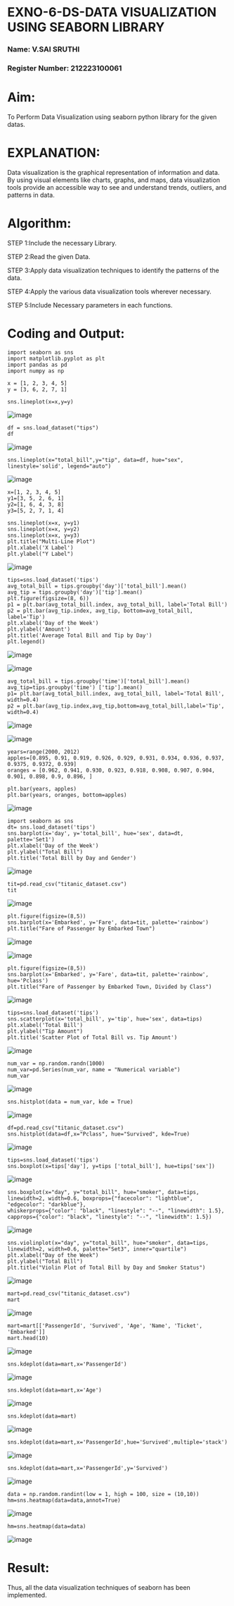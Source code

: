 # EXNO-6-DS-DATA VISUALIZATION USING SEABORN LIBRARY

### Name: V.SAI SRUTHI
### Register Number: 212223100061

# Aim:
  To Perform Data Visualization using seaborn python library for the given datas.

# EXPLANATION:
Data visualization is the graphical representation of information and data. By using visual elements like charts, graphs, and maps, data visualization tools provide an accessible way to see and understand trends, outliers, and patterns in data.

# Algorithm:
STEP 1:Include the necessary Library.

STEP 2:Read the given Data.

STEP 3:Apply data visualization techniques to identify the patterns of the data.

STEP 4:Apply the various data visualization tools wherever necessary.

STEP 5:Include Necessary parameters in each functions.

# Coding and Output:
```
import seaborn as sns
import matplotlib.pyplot as plt
import pandas as pd
import numpy as np
```

```
x = [1, 2, 3, 4, 5]
y = [3, 6, 2, 7, 1]
```

```
sns.lineplot(x=x,y=y)
```

![image](https://github.com/user-attachments/assets/b4275f1f-0c57-4c2b-83b0-9fe33f3e8342)

```
df = sns.load_dataset("tips")
df
```

![image](https://github.com/user-attachments/assets/f6e2c7dc-2ecf-42d1-8edd-de2537309513)

```
sns.lineplot(x="total_bill",y="tip", data=df, hue="sex", linestyle='solid', legend="auto")
```

![image](https://github.com/user-attachments/assets/1b046b33-5d42-4f35-a24a-63dcf93c31e3)

```
x=[1, 2, 3, 4, 5]
y1=[3, 5, 2, 6, 1]
y2=[1, 6, 4, 3, 8]
y3=[5, 2, 7, 1, 4]
```

```
sns.lineplot(x=x, y=y1)
sns.lineplot(x=x, y=y2)
sns.lineplot(x=x, y=y3)
plt.title("Multi-Line Plot")
plt.xlabel('X Label')
plt.ylabel("Y Label")
```

![image](https://github.com/user-attachments/assets/9c068fd4-5fcb-43f1-b42c-5d01e9c9783a)

```
tips=sns.load_dataset('tips')
avg_total_bill = tips.groupby('day')['total_bill'].mean()
avg_tip = tips.groupby('day')['tip'].mean()
plt.figure(figsize=(8, 6))
p1 = plt.bar(avg_total_bill.index, avg_total_bill, label='Total Bill')
p2 = plt.bar(avg_tip.index, avg_tip, bottom=avg_total_bill, label='Tip')
plt.xlabel('Day of the Week')
plt.ylabel('Amount')
plt.title('Average Total Bill and Tip by Day')
plt.legend()
```

![image](https://github.com/user-attachments/assets/f031a3d6-7150-4ed1-90a2-3215685168bb)

![image](https://github.com/user-attachments/assets/0034f35a-02c6-46ee-b186-733a836f99fc)

```
avg_total_bill = tips.groupby('time')['total_bill'].mean()
avg_tip=tips.groupby('time') ['tip'].mean()
p1= plt.bar(avg_total_bill.index, avg_total_bill, label='Total Bill', width=0.4)
p2 = plt.bar(avg_tip.index,avg_tip,bottom=avg_total_bill,label='Tip', width=0.4)
```

![image](https://github.com/user-attachments/assets/eb7509a8-ba57-4b74-8214-d86f67df1e81)

![image](https://github.com/user-attachments/assets/f6e35835-0823-4479-9d4c-fc3935865128)

```
years=range(2000, 2012)
apples=[0.895, 0.91, 0.919, 0.926, 0.929, 0.931, 0.934, 0.936, 0.937, 0.9375, 0.9372, 0.939]
oranges = [0.962, 0.941, 0.930, 0.923, 0.918, 0.908, 0.907, 0.904, 0.901, 0.898, 0.9, 0.896, ]
```

```
plt.bar(years, apples)
plt.bar(years, oranges, bottom=apples)
```

![image](https://github.com/user-attachments/assets/71bb19f4-00ca-498b-9485-b5780fa28da7)

```
import seaborn as sns
dt= sns.load_dataset('tips')
sns.barplot(x='day', y='total_bill', hue='sex', data=dt, palette='Set1')
plt.xlabel('Day of the Week')
plt.ylabel("Total Bill")
plt.title('Total Bill by Day and Gender')
```

![image](https://github.com/user-attachments/assets/991b52dc-0316-44c4-963d-f1c6195467d5)

```
tit=pd.read_csv("titanic_dataset.csv")
tit
```

![image](https://github.com/user-attachments/assets/2ed50f22-4961-4d32-af43-147b1998b947)

```
plt.figure(figsize=(8,5))
sns.barplot(x='Embarked', y='Fare', data=tit, palette='rainbow')
plt.title("Fare of Passenger by Embarked Town")
```

![image](https://github.com/user-attachments/assets/c8d5abc4-9e74-431d-a3d8-3d2bd8ec720c)

![image](https://github.com/user-attachments/assets/8164e0cd-13bc-4937-aee6-d2f7ca2bddf7)

```
plt.figure(figsize=(8,5))
sns.barplot(x='Embarked', y='Fare', data=tit, palette='rainbow', hue='Pclass')
plt.title("Fare of Passenger by Embarked Town, Divided by Class")
```

![image](https://github.com/user-attachments/assets/0bd4acb1-c856-4003-84eb-3b29dffba43b)

```
tips=sns.load_dataset('tips')
sns.scatterplot(x='total_bill', y='tip', hue='sex', data=tips)
plt.xlabel('Total Bill')
plt.ylabel("Tip Amount")
plt.title('Scatter Plot of Total Bill vs. Tip Amount')
```

![image](https://github.com/user-attachments/assets/f3a9b77d-74c5-4a6a-b075-61bae2d19a63)

```
num_var = np.random.randn(1000)
num_var=pd.Series(num_var, name = "Numerical variable")
num_var
```

![image](https://github.com/user-attachments/assets/baa46404-22d8-42f5-abeb-2d9ba21e39ef)

```
sns.histplot(data = num_var, kde = True)
```

![image](https://github.com/user-attachments/assets/2c1cc438-6832-4f2c-9daa-aebd44f424e5)

```
df=pd.read_csv("titanic_dataset.csv")
sns.histplot(data=df,x="Pclass", hue="Survived", kde=True)
```

![image](https://github.com/user-attachments/assets/1e9128e4-f31e-494f-b122-5d7ff8fe0419)

```
tips=sns.load_dataset('tips')
sns.boxplot(x=tips['day'], y=tips ['total_bill'], hue=tips['sex'])
```

![image](https://github.com/user-attachments/assets/fb9b8027-deb5-4b26-9003-a69cda42c4df)

```
sns.boxplot(x="day", y="total_bill", hue="smoker", data=tips, linewidth=2, width=0.6, boxprops={"facecolor": "lightblue", "edgecolor": "darkblue"},
whiskerprops={"color": "black", "linestyle": "--", "linewidth": 1.5}, capprops={"color": "black", "linestyle": "--", "linewidth": 1.5})
```

![image](https://github.com/user-attachments/assets/1969428e-d06c-45fb-a192-db66772a24fa)

```
sns.violinplot(x="day", y="total_bill", hue="smoker", data=tips, linewidth=2, width=0.6, palette="Set3", inner="quartile")
plt.xlabel("Day of the Week")
plt.ylabel("Total Bill")
plt.title("Violin Plot of Total Bill by Day and Smoker Status")
```

![image](https://github.com/user-attachments/assets/736cd172-2ba6-466e-8796-a1af25d59dc5)

```
mart=pd.read_csv("titanic_dataset.csv")
mart
```

![image](https://github.com/user-attachments/assets/f01ac116-612e-4930-9277-36cdd46318fa)

```
mart=mart[['PassengerId', 'Survived', 'Age', 'Name', 'Ticket', 'Embarked']]
mart.head(10)
```

![image](https://github.com/user-attachments/assets/dc2de28a-b79a-46f2-bc4c-3255d8894f1a)

```
sns.kdeplot(data=mart,x='PassengerId')
```

![image](https://github.com/user-attachments/assets/2de4830c-c4ad-4c62-aced-6993eb7dd6e5)

```
sns.kdeplot(data=mart,x='Age')
```

![image](https://github.com/user-attachments/assets/8ec04612-a157-4fdd-a303-7e2207a300a6)

```
sns.kdeplot(data=mart)
```

![image](https://github.com/user-attachments/assets/08d74171-e795-4db7-9701-5f6b23ed9185)

```
sns.kdeplot(data=mart,x='PassengerId',hue='Survived',multiple='stack')
```

![image](https://github.com/user-attachments/assets/9b038dd1-17b4-4372-b38c-4e9ec8aebbb9)

```
sns.kdeplot(data=mart,x='PassengerId',y='Survived')
```

![image](https://github.com/user-attachments/assets/97e21c4c-287e-4809-845a-aba8122815bb)

```
data = np.random.randint(low = 1, high = 100, size = (10,10))
hm=sns.heatmap(data=data,annot=True)
```

![image](https://github.com/user-attachments/assets/80ab6c32-d34b-4560-8c65-4262994ba4ff)

```
hm=sns.heatmap(data=data)
```
![image](https://github.com/user-attachments/assets/3359be20-e995-41ef-82e5-1a120f80b7af)


# Result:
Thus, all the data visualization techniques of seaborn has been implemented.
